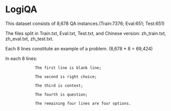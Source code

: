 # LogiQA
This dataset consists of 8,678 QA instances.(Train:7376; Eval:651; Test:651)

The files split in Train.txt, Eval.txt, Test.txt, and Chinese version: zh_train.txt, zh_eval.txt, zh_test.txt. 

Each 8 lines constitute an example of a problem.  (8,678 * 8 = 69,424)

In each 8 lines: 

                 The first line is blank line;

                 The second is right choice;

                 The third is context;
 
                 The fourth is question;
    
                 The remaining four lines are four options.
